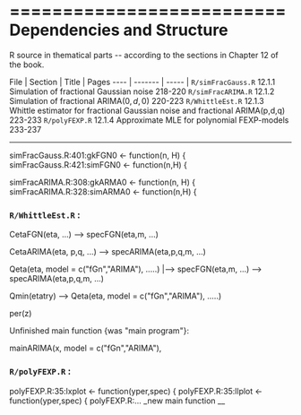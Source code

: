 ==========================
Dependencies and Structure
==========================

R source in thematical parts --
according to the sections in Chapter 12 of the book.

File |		Section | Title | Pages
----	|	------- | ----- |
`R/simFracGauss.R`  12.1.1   Simulation of fractional Gaussian noise	218-220
`R/simFracARIMA.R`  12.1.2   Simulation of fractional ARIMA($0,d,0$)	220-223
`R/WhittleEst.R`	12.1.3   Whittle estimator for fractional Gaussian
	noise and fractional ARIMA(p,d,q)		223-233
`R/polyFEXP.R`  	12.1.4   Approximate MLE for polynomial FEXP-models	233-237

------------------------

simFracGauss.R:401:gkFGN0 <- function(n, H) {
simFracGauss.R:421:simFGN0 <- function(n,H) {

simFracARIMA.R:308:gkARMA0 <- function(n, H) {
simFracARIMA.R:328:simARMA0 <- function(n,H) {

### `R/WhittleEst.R` :

CetaFGN(eta, ...)
 \--> specFGN(eta,m, ...)

CetaARIMA(eta, p,q, ...)
 \--> specARIMA(eta,p,q,m, ...)

Qeta(eta, model = c("fGn","ARIMA"), .....)
 |--> specFGN(eta,m, ...)
 \--> specARIMA(eta,p,q,m, ...)

Qmin(etatry)
 \--> Qeta(eta, model = c("fGn","ARIMA"), .....)

per(z)

Unfinished main function {was "main program"}:

   mainARIMA(x, model = c("fGn","ARIMA"),


### `R/polyFEXP.R` :

polyFEXP.R:35:lxplot <- function(yper,spec) {
polyFEXP.R:35:llplot <- function(yper,spec) {
polyFEXP.R:...   _new main function __

